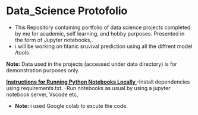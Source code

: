 # Data_Science Protofolio 

- This Repository containing portfolio of data science projects completed by me for academic, self learning, and hobby purposes. Presented in the form of Jupyter notebooks,.
- i will be working on titanic sruvival prediction using all the diffrent model /tools 

<b>Note:</b> Data used in the projects (accessed under data directory) is for demonstration purposes only.

<b> <u>Instructions for Running Python Notebooks Locally  </u> </b>
 -Install dependencies using requirements.txt.
 -Run notebooks as usual by using a jupyter notebook server, Vscode etc,
 - <b>Note:</b> i used Google colab to excute the code.
